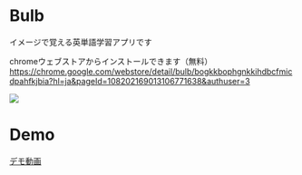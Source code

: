 # Bulb
イメージで覚える英単語学習アプリです

chromeウェブストアからインストールできます（無料）
https://chrome.google.com/webstore/detail/bulb/bogkkbophgnkkihdbcfmicdpahfkjbia?hl=ja&pageId=108202169013106771638&authuser=3

![](https://github.com/inooooo/bulb/blob/master/screenshot.png)

# Demo
[デモ動画](https://www.youtube.com/watch?v=v1Noee0nRzQ)


